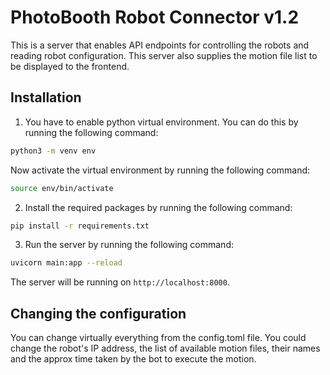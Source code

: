 # PhotoBooth Robot Connector v1.2
This is a server that enables API endpoints for controlling the robots and reading robot configuration. This server also supplies the motion file list to be displayed to the frontend.

## Installation
1. You have to enable python virtual environment. You can do this by running the following command:
```bash
python3 -m venv env
```
Now activate the virtual environment by running the following command:
```bash
source env/bin/activate
```
2. Install the required packages by running the following command:
```bash
pip install -r requirements.txt
```
3. Run the server by running the following command:
```bash
uvicorn main:app --reload
```
The server will be running on `http://localhost:8000`.

## Changing the configuration
You can change virtually everything from the config.toml file. You could change the robot's IP address, the list of available motion files, their names and the approx time taken by the bot to execute the motion.